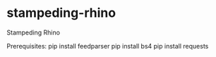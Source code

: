 # stampeding-rhino
Stampeding Rhino

Prerequisites:
pip install feedparser
pip install bs4
pip install requests
